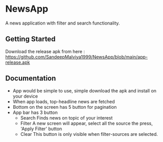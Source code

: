 # NewsApp

A news application with filter and search functionality.

## Getting Started

Download the release apk from here : https://github.com/SandeepMalviya1999/NewsApp/blob/main/app-release.apk

## Documentation

* App would be simple to use, simple download the apk and install on your device
* When app loads, top-headline news are fetched
* Bottom on the screen has 5 button for pagination
* App bar has 3 button
  - Search
    Finds news on topic of your interest
  - Filter
    A new screen will appear, select all the source the press, 'Apply Filter' button
  - Clear
    This button is only visible when filter-sources are selected.
